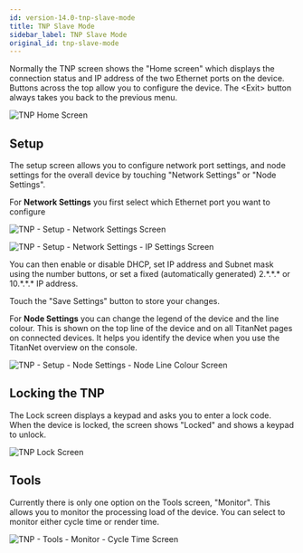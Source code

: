```yaml
---
id: version-14.0-tnp-slave-mode
title: TNP Slave Mode
sidebar_label: TNP Slave Mode
original_id: tnp-slave-mode
---
```


Normally the TNP screen shows the "Home screen" which displays the
connection status and IP address of the two Ethernet ports on the
device. Buttons across the top allow you to configure the device. The
\<Exit\> button always takes you back to the previous menu.

![TNP Home Screen](/docs/images/TNP-Home-Screen.png)

Setup
-----

The setup screen allows you to configure network port settings, and node
settings for the overall device by touching "Network Settings" or "Node
Settings".

For **Network Settings** you first select which Ethernet port you want
to configure

![TNP - Setup - Network Settings Screen](/docs/images/TNP-Setup-Network-Settings-Screen.png)

![TNP - Setup - Network Settings - IP Settings Screen](/docs/images/TNP-Setup-Network-Settings-IP-Settings-Screen.png)

You can then enable or disable DHCP, set IP address and Subnet mask
using the number buttons, or set a fixed (automatically generated)
2.\*.\*.\* or 10.\*.\*.\* IP address.

Touch the "Save Settings" button to store your changes.

For **Node Settings** you can change the legend of the device and the
line colour. This is shown on the top line of the device and on all
TitanNet pages on connected devices. It helps you identify the device
when you use the TitanNet overview on the console.

![TNP - Setup - Node Settings - Node Line Colour Screen](/docs/images/TNP-Setup-Node-Settings-Node-Line-Colour-Screen.png)

Locking the TNP
---------------

The Lock screen displays a keypad and asks you to enter a lock code.
When the device is locked, the screen shows "Locked" and shows a keypad
to unlock.

![TNP Lock Screen](/docs/images/TNP-Lock-Screen.png)

Tools
-----

Currently there is only one option on the Tools screen, "Monitor". This
allows you to monitor the processing load of the device. You can select
to monitor either cycle time or render time.

![TNP - Tools - Monitor - Cycle Time Screen](/docs/images/TNP-Tools-Monitor-Cycle-Time-Screen.png)


